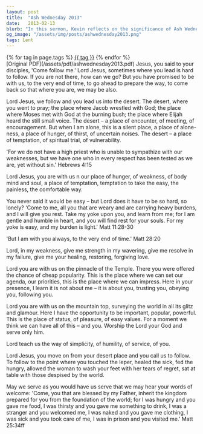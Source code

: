 ```yaml
---
layout: post
title:  "Ash Wednesday 2013"
date:   2013-02-13
blurb: "In this sermon, Kevin reflects on the significance of Ash Wednesday and the journey of Lent. He explores the challenges and temptations that Jesus faced in the desert and relates them to the struggles we face in our own lives. He encourages us to follow Jesus' example of humility, service, and love."
og_image: "/assets/img/posts/ashwednesday2013.png"
tags: Lent
---    
```

<div class="tag-pills">
    {% for tag in page.tags %}
    <a href="{{ site.baseurl }}/tag/{{ tag | slugify }}" class="tag-pill">{{ tag }}</a>
    {% endfor %}
</div>
[Original PDF](/assets/pdf/ashwednesday2013.pdf)
Jesus, you said to your disciples, 'Come follow me.' Lord Jesus, sometimes where you lead is hard to follow. If you are not there, how can we go? But you have promised to be with us, to the very end of time, to go ahead to prepare the way, to come back so that where you are, we may be also.

Lord Jesus, we follow and you lead us into the desert. The desert, where you went to pray; the place where Jacob wrestled with God; the place where Moses met with God at the burning bush; the place where Elijah heard the still small voice. The desert – a place of encounter, of meeting, of encouragement. But when I am alone, this is a silent place, a place of alone-ness, a place of hunger, of thirst, of uncertain noises. The desert – a place of temptation, of spiritual trial, of vulnerability.

'For we do not have a high priest who is unable to sympathize with our weaknesses, but we have one who in every respect has been tested as we are, yet without sin.' Hebrews 4:15

Lord Jesus, you are with us n our place of hunger, of weakness, of body mind and soul, a place of temptation, temptation to take the easy, the painless, the comfortable way.

You never said it would be easy – but Lord does it have to be so hard, so lonely? 'Come to me, all you that are weary and are carrying heavy burdens, and I will give you rest. Take my yoke upon you, and learn from me; for I am gentle and humble in heart, and you will find rest for your souls. For my yoke is easy, and my burden is light.' Matt 11:28-30

'But I am with you always, to the very end of time.' Matt 28:20

Lord, in my weakness, give me strength in my wavering, give me resolve in my failure, give me your healing, restoring, forgiving love.

Lord you are with us on the pinnacle of the Temple. There you were offered the chance of cheap popularity. This is the place where we can set our agenda, our priorities, this is the place where we can impress. Here in your presence, I learn it is not about me – it is about you, trusting you, obeying you, following you.

Lord you are with us on the mountain top, surveying the world in all its glitz and glamour. Here I have the opportunity to be important, popular, powerful. This is the place of status, of pleasure, of easy values. For a moment we think we can have all of this – and you. Worship the Lord your God and serve only him.

Lord teach us the way of simplicity, of humility, of service, of you.

Lord Jesus, you move on from your desert place and you call us to follow. To follow to the point where you touched the leper, healed the sick, fed the hungry, allowed the woman to wash your feet with her tears of regret, sat at table with those despised by the world.

May we serve as you would have us serve that we may hear your words of welcome: 'Come, you that are blessed by my Father, inherit the kingdom prepared for you from the foundation of the world; for I was hungry and you gave me food, I was thirsty and you gave me something to drink, I was a stranger and you welcomed me, I was naked and you gave me clothing, I was sick and you took care of me, I was in prison and you visited me.' Matt 25:34ff
